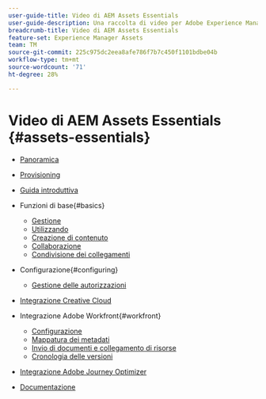 ```yaml
---
user-guide-title: Video di AEM Assets Essentials
user-guide-description: Una raccolta di video per Adobe Experience Manager Assets Essentials.
breadcrumb-title: Video di AEM Assets Essentials
feature-set: Experience Manager Assets
team: TM
source-git-commit: 225c975dc2eea8afe786f7b7c450f1101bdbe04b
workflow-type: tm+mt
source-wordcount: '71'
ht-degree: 28%

---
```



# Video di AEM Assets Essentials {#assets-essentials}

+ [Panoramica](overview.md)

+ [Provisioning](./provisioning.md)
+ [Guida introduttiva](./getting-started.md)

+ Funzioni di base{#basics}
   + [Gestione](basics/managing.md)
   + [Utilizzando](basics/using.md)
   + [Creazione di contenuto](basics/creating.md)
   + [Collaborazione](basics/collaborating.md)
   + [Condivisione dei collegamenti](basics/link-sharing.md)

+ Configurazione{#configuring}
   + [Gestione delle autorizzazioni](configuring/permissions-management.md)

+ [Integrazione  Creative Cloud](integrations/creative-cloud.md)

+ Integrazione Adobe Workfront{#workfront}
   + [Configurazione](./integrations/workfront/configure.md)
   + [Mappatura dei metadati](./integrations/workfront/map-metadata.md)
   + [Invio di documenti e collegamento di risorse](./integrations/workfront/link-send.md)
   + [Cronologia delle versioni](./integrations/workfront/versions.md)

+ [Integrazione Adobe Journey Optimizer](https://experienceleague.adobe.com/docs/journey-optimizer-learn/tutorials/create-messages/create-email-content-with-the-message-editor.html?lang=it)

+ [Documentazione](https://experienceleague.adobe.com/docs/experience-manager-assets-essentials/help/introduction.html)